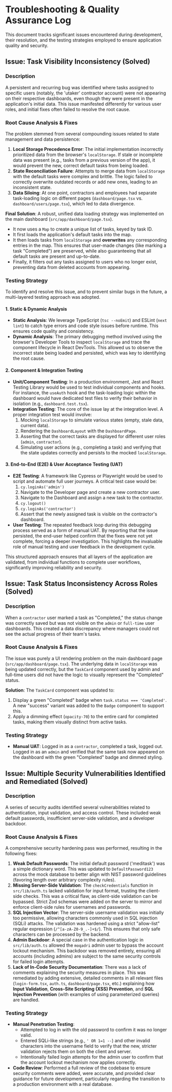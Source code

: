 # Troubleshooting & Quality Assurance Log

This document tracks significant issues encountered during development, their resolution, and the testing strategies employed to ensure application quality and security.

## Issue: Task Visibility Inconsistency (Solved)

### Description

A persistent and recurring bug was identified where tasks assigned to specific users (notably, the 'utaker' contractor account) were not appearing on their respective dashboards, even though they were present in the application's initial data. This issue manifested differently for various user roles, and initial fixes often failed to resolve the root cause.

### Root Cause Analysis & Fixes

The problem stemmed from several compounding issues related to state management and data persistence:

1.  **Local Storage Precedence Error**: The initial implementation incorrectly prioritized data from the browser's `localStorage`. If stale or incomplete data was present (e.g., tasks from a previous version of the app), it would prevent the new, correct default tasks from being loaded.
2.  **State Reconciliation Failure**: Attempts to merge data from `localStorage` with the default tasks were complex and brittle. The logic failed to correctly overwrite outdated records or add new ones, leading to an inconsistent state.
3.  **Data Siloing**: At one point, contractors and employees had separate task-loading logic on different pages (`dashboard/page.tsx` vs. `dashboard/users/page.tsx`), which led to data divergence.

**Final Solution**: A robust, unified data loading strategy was implemented on the main dashboard (`src/app/dashboard/page.tsx`).
-   It now uses a `Map` to create a unique list of tasks, keyed by task ID.
-   It first loads the application's default tasks into the map.
-   It then loads tasks from `localStorage` and **overwrites** any corresponding entries in the map. This ensures that user-made changes (like marking a task "Completed") are preserved, while also guaranteeing that all default tasks are present and up-to-date.
-   Finally, it filters out any tasks assigned to users who no longer exist, preventing data from deleted accounts from appearing.

### Testing Strategy

To identify and resolve this issue, and to prevent similar bugs in the future, a multi-layered testing approach was adopted.

#### 1. Static & Dynamic Analysis

-   **Static Analysis**: We leverage TypeScript (`tsc --noEmit`) and ESLint (`next lint`) to catch type errors and code style issues before runtime. This ensures code quality and consistency.
-   **Dynamic Analysis**: The primary debugging method involved using the browser's Developer Tools to inspect `localStorage` and trace the component lifecycle in React DevTools. This allowed us to observe the incorrect state being loaded and persisted, which was key to identifying the root cause.

#### 2. Component & Integration Testing

-   **Unit/Component Testing**: In a production environment, Jest and React Testing Library would be used to test individual components and hooks. For instance, the `useAuth` hook and the task-loading logic within the dashboard would have dedicated test files to verify their behavior in isolation (e.g., `dashboard.test.tsx`).
-   **Integration Testing**: The core of the issue lay at the integration level. A proper integration test would involve:
    1.  Mocking `localStorage` to simulate various states (empty, stale data, current data).
    2.  Rendering the `DashboardLayout` with the `DashboardPage`.
    3.  Asserting that the correct tasks are displayed for different user roles (`admin`, `contractor`).
    4.  Simulating user actions (e.g., completing a task) and verifying that the state updates correctly and persists to the mocked `localStorage`.

#### 3. End-to-End (E2E) & User Acceptance Testing (UAT)

-   **E2E Testing**: A framework like Cypress or Playwright would be used to script and automate full user journeys. A critical test case would be:
    1.  `cy.loginAs('admin')`
    2.  Navigate to the Developer page and create a new contractor user.
    3.  Navigate to the Dashboard and assign a new task to the contractor.
    4.  `cy.logout()`
    5.  `cy.loginAs('contractor')`
    6.  Assert that the newly assigned task is visible on the contractor's dashboard.
-   **User Testing**: The repeated feedback loop during this debugging process served as a form of manual UAT. By reporting that the issue persisted, the end-user helped confirm that the fixes were not yet complete, forcing a deeper investigation. This highlights the invaluable role of manual testing and user feedback in the development cycle.

This structured approach ensures that all layers of the application are validated, from individual functions to complete user workflows, significantly improving reliability and security.

## Issue: Task Status Inconsistency Across Roles (Solved)

### Description

When a `contractor` user marked a task as "Completed," the status change was correctly saved but was not visible on the `admin` or `full-time` user dashboards. This created a data discrepancy where managers could not see the actual progress of their team's tasks.

### Root Cause Analysis & Fixes

The issue was purely a UI rendering problem on the main dashboard page (`src/app/dashboard/page.tsx`). The underlying data in `localStorage` was being updated correctly, but the `TaskCard` component used by admin and full-time users did not have the logic to visually represent the "Completed" status.

**Solution**: The `TaskCard` component was updated to:
1.  Display a green "Completed" badge when `task.status === 'Completed'`. A new "success" variant was added to the `Badge` component to support this.
2.  Apply a dimming effect (`opacity-70`) to the entire card for completed tasks, making them visually distinct from active tasks.

### Testing Strategy

-   **Manual UAT**: Logged in as a `contractor`, completed a task, logged out. Logged in as an `admin` and verified that the same task now appeared on the dashboard with the green "Completed" badge and dimmed styling.

## Issue: Multiple Security Vulnerabilities Identified and Remediated (Solved)

### Description

A series of security audits identified several vulnerabilities related to authentication, input validation, and access control. These included weak default passwords, insufficient server-side validation, and a developer backdoor.

### Root Cause Analysis & Fixes

A comprehensive security hardening pass was performed, resulting in the following fixes:

1.  **Weak Default Passwords**: The initial default password ('meditask') was a simple dictionary word. This was updated to `DefaultPassword123` across the mock database to better align with NIST password guidelines (favoring length over arbitrary complexity rules).
2.  **Missing Server-Side Validation**: The `checkCredentials` function in `src/lib/auth.ts` lacked validation for input format, trusting the client-side checks. This was a critical flaw, as client-side validation can be bypassed. Strict Zod schemas were added on the server to mirror and enforce client-side rules for usernames and passwords.
3.  **SQL Injection Vector**: The server-side username validation was initially too permissive, allowing characters commonly used in SQL injection (SQLi) attacks. The validation was hardened using a strict "allow-list" regular expression (`/^[a-zA-Z0-9_.-]+$/`). This ensures that only safe characters can be processed by the backend.
4.  **Admin Backdoor**: A special case in the authentication logic in `src/lib/auth.ts` allowed the `moqadri` admin user to bypass the account lockout mechanism. This backdoor was removed entirely, ensuring all accounts (including admins) are subject to the same security controls for failed login attempts.
5.  **Lack of In-Code Security Documentation**: There was a lack of comments explaining the security measures in place. This was remediated by adding extensive, detailed comments in all relevant files (`login-form.tsx`, `auth.ts`, `dashboard/page.tsx`, etc.) explaining how **Input Validation**, **Cross-Site Scripting (XSS) Prevention**, and **SQL Injection Prevention** (with examples of using parameterized queries) are handled.

### Testing Strategy

-   **Manual Penetration Testing**:
    -   Attempted to log in with the old password to confirm it was no longer valid.
    -   Entered SQLi-like strings (e.g., `' OR 1=1 --`) and other invalid characters into the username field to verify that the new, stricter validation rejects them on both the client and server.
    -   Intentionally failed login attempts for the admin user to confirm that the account lockout mechanism now applies correctly.
-   **Code Review**: Performed a full review of the codebase to ensure security comments were added, were accurate, and provided clear guidance for future development, particularly regarding the transition to a production environment with a real database.
